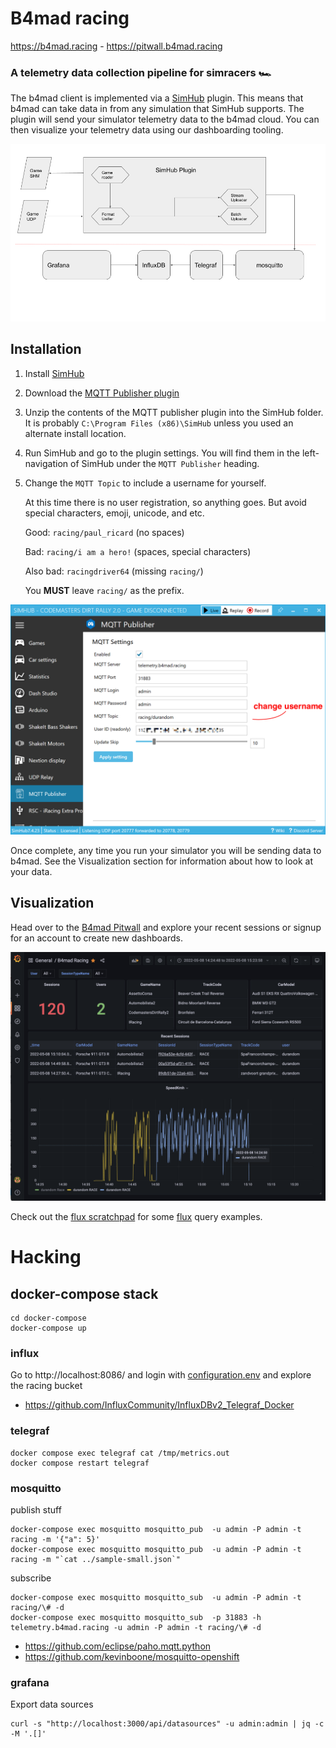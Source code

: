 # B4mad racing

https://b4mad.racing - https://pitwall.b4mad.racing

### A telemetry data collection pipeline for simracers :racing_car:

The b4mad client is implemented via a [SimHub](https://www.simhubdash.com/) plugin. This means that b4mad can take data
in from any simulation that SimHub supports. The plugin will send your simulator telemetry data to the b4mad cloud. You
can then visualize your telemetry data using our dashboarding tooling.

![architecture](docs/architecture.png)

## Installation

1. Install [SimHub](https://www.simhubdash.com/) 
1. Download the [MQTT Publisher
   plugin](https://nightly.link/durandom/SimHub-MQTT-Publisher/workflows/dotnet/main/release-artifact.zip)
1. Unzip the contents of the MQTT publisher plugin into the SimHub folder. It is
   probably `C:\Program Files (x86)\SimHub` unless you used an alternate install
   location.
1. Run SimHub and go to the plugin settings. You will find them in the left-navigation of SimHub under the `MQTT Publisher` heading.
1. Change the `MQTT Topic` to include a username for yourself.

    At this time there is no user registration, so anything goes. But avoid special characters, emoji, unicode, and etc.

    Good: `racing/paul_ricard` (no spaces)

    Bad: `racing/i am a hero!` (spaces, special characters)

    Also bad: `racingdriver64` (missing `racing/`)

    You **MUST** leave `racing/` as the prefix.

![simhub](docs/simhub.png)

Once complete, any time you run your simulator you will be sending data to
b4mad. See the Visualization section for information about how to look at your
data.
## Visualization

Head over to the [B4mad Pitwall](https://pitwall.b4mad.racing) and explore your
recent sessions or signup for an account to create new dashboards.

![grafana](docs/grafana.png)

Check out the [flux scratchpad](flux/SCRATCH.flux) for some
[flux](https://docs.influxdata.com/flux/v0.x/) query examples.


# Hacking

## docker-compose stack

```
cd docker-compose
docker-compose up
```

### influx

Go to http://localhost:8086/ and login with [configuration.env](docker-compose/configuration.env)
and explore the racing bucket

* https://github.com/InfluxCommunity/InfluxDBv2_Telegraf_Docker

### telegraf

```
docker compose exec telegraf cat /tmp/metrics.out
docker compose restart telegraf
```

### mosquitto

publish stuff

```
docker-compose exec mosquitto mosquitto_pub  -u admin -P admin -t racing -m '{"a": 5}'
docker-compose exec mosquitto mosquitto_pub  -u admin -P admin -t racing -m "`cat ../sample-small.json`"
```

subscribe
```
docker-compose exec mosquitto mosquitto_sub  -u admin -P admin -t racing/\# -d
docker-compose exec mosquitto mosquitto_sub  -p 31883 -h telemetry.b4mad.racing -u admin -P admin -t racing/\# -d
```

* https://github.com/eclipse/paho.mqtt.python
* https://github.com/kevinboone/mosquitto-openshift

### grafana

Export data sources
```
curl -s "http://localhost:3000/api/datasources" -u admin:admin | jq -c -M '.[]'
```

